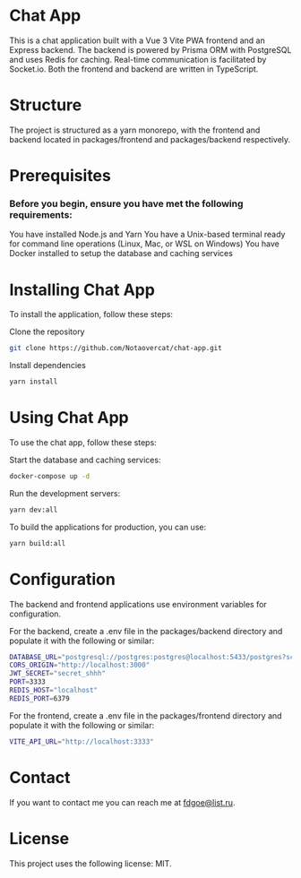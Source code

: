# Chat App
This is a chat application built with a Vue 3 Vite PWA frontend and an Express backend. The backend is powered by Prisma ORM with PostgreSQL and uses Redis for caching. Real-time communication is facilitated by Socket.io. Both the frontend and backend are written in TypeScript.

# Structure
The project is structured as a yarn monorepo, with the frontend and backend located in packages/frontend and packages/backend respectively.

# Prerequisites
### Before you begin, ensure you have met the following requirements:

You have installed Node.js and Yarn
You have a Unix-based terminal ready for command line operations (Linux, Mac, or WSL on Windows)
You have Docker installed to setup the database and caching services

# Installing Chat App
To install the application, follow these steps:

Clone the repository
```bash
git clone https://github.com/Notaovercat/chat-app.git
```

Install dependencies
```bash
yarn install
```

# Using Chat App
To use the chat app, follow these steps:

Start the database and caching services:
```bash
docker-compose up -d
```
Run the development servers:
```bash
yarn dev:all
```

To build the applications for production, you can use:
```bash
yarn build:all
```

# Configuration
The backend and frontend applications use environment variables for configuration.

For the backend, create a .env file in the packages/backend directory and populate it with the following or similar:
```bash
DATABASE_URL="postgresql://postgres:postgres@localhost:5433/postgres?schema=public"
CORS_ORIGIN="http://localhost:3000"
JWT_SECRET="secret_shhh"
PORT=3333
REDIS_HOST="localhost"
REDIS_PORT=6379
```

For the frontend, create a .env file in the packages/frontend directory and populate it with the following or similar:
```bash
VITE_API_URL="http://localhost:3333"
```

# Contact
If you want to contact me you can reach me at fdgoe@list.ru.

# License
This project uses the following license: MIT.
